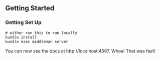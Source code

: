 Getting Started
------------------------------

### Getting Set Up

```shell
# either run this to run locally
bundle install
bundle exec middleman server

```

You can now see the docs at http://localhost:4567. Whoa! That was fast!

